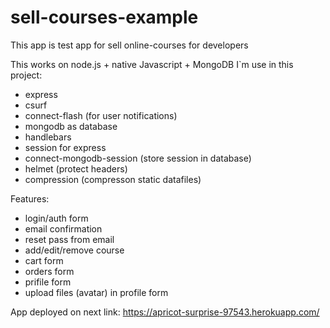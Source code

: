 # sell-courses-example
This app is test app for sell online-courses for developers

This works on node.js + native Javascript + MongoDB
I`m use in this project:
- express
- csurf
- connect-flash (for user notifications)
- mongodb as database
- handlebars
- session for express
- connect-mongodb-session (store session in database)
- helmet (protect headers)
- compression (compresson static datafiles)

Features:
- login/auth form
- email confirmation
- reset pass from email
- add/edit/remove course
- cart form
- orders form
- prifile form
- upload files (avatar) in profile form

App deployed on next link: https://apricot-surprise-97543.herokuapp.com/

